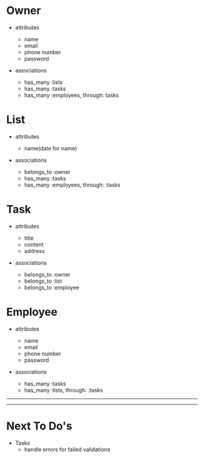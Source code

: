 # Owner
* attributes
    
    - name
    - email
    - phone number
    - password

* associations
    - has_many :lists
    - has_many :tasks
    - has_many :employees, through: tasks


# List
* attributes
    - name(date for name)

* associations
    - belongs_to :owner
    - has_many :tasks
    - has_many :employees, through: :tasks


# Task
* attributes
    - title
    - content
    - address

* associations
    - belongs_to :owner
    - belongs_to :list
    - belongs_to :employee


# Employee
* attributes
    - name
    - email
    - phone number
    - password

* associations
    - has_many :tasks
    - has_many :lists, through: :tasks
---
---
# Next To Do's
* Tasks
    - handle errors for failed validations
    
    

    